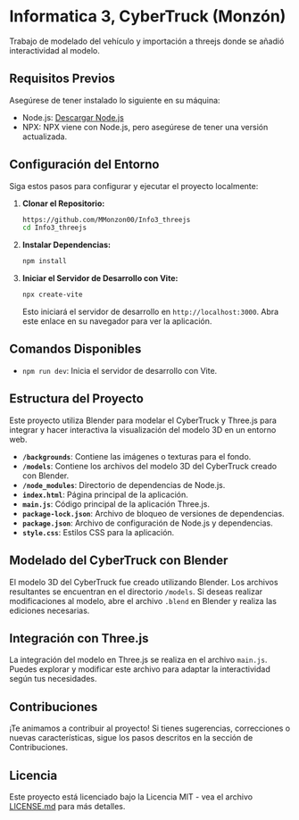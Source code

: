 # Informatica 3, CyberTruck (Monzón)

Trabajo de modelado del vehículo y importación a threejs donde se añadió interactividad al modelo.

## Requisitos Previos

Asegúrese de tener instalado lo siguiente en su máquina:

- Node.js: [Descargar Node.js](https://nodejs.org/)
- NPX: NPX viene con Node.js, pero asegúrese de tener una versión actualizada.

## Configuración del Entorno

Siga estos pasos para configurar y ejecutar el proyecto localmente:

1. **Clonar el Repositorio:**

    ```bash
    https://github.com/MMonzon00/Info3_threejs
    cd Info3_threejs
    ```

2. **Instalar Dependencias:**

    ```bash
    npm install
    ```

3. **Iniciar el Servidor de Desarrollo con Vite:**

    ```bash
    npx create-vite
    ```

    Esto iniciará el servidor de desarrollo en `http://localhost:3000`. Abra este enlace en su navegador para ver la aplicación.

## Comandos Disponibles

- `npm run dev`: Inicia el servidor de desarrollo con Vite.

## Estructura del Proyecto

Este proyecto utiliza Blender para modelar el CyberTruck y Three.js para integrar y hacer interactiva la visualización del modelo 3D en un entorno web.

- **`/backgrounds`**: Contiene las imágenes o texturas para el fondo.
- **`/models`**: Contiene los archivos del modelo 3D del CyberTruck creado con Blender.
- **`/node_modules`**: Directorio de dependencias de Node.js.
- **`index.html`**: Página principal de la aplicación.
- **`main.js`**: Código principal de la aplicación Three.js.
- **`package-lock.json`**: Archivo de bloqueo de versiones de dependencias.
- **`package.json`**: Archivo de configuración de Node.js y dependencias.
- **`style.css`**: Estilos CSS para la aplicación.

## Modelado del CyberTruck con Blender

El modelo 3D del CyberTruck fue creado utilizando Blender. Los archivos resultantes se encuentran en el directorio `/models`. Si deseas realizar modificaciones al modelo, abre el archivo `.blend` en Blender y realiza las ediciones necesarias.

## Integración con Three.js

La integración del modelo en Three.js se realiza en el archivo `main.js`. Puedes explorar y modificar este archivo para adaptar la interactividad según tus necesidades.

## Contribuciones

¡Te animamos a contribuir al proyecto! Si tienes sugerencias, correcciones o nuevas características, sigue los pasos descritos en la sección de Contribuciones.

## Licencia

Este proyecto está licenciado bajo la Licencia MIT - vea el archivo [LICENSE.md](LICENSE.md) para más detalles.
